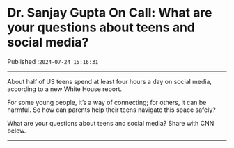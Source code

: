 # Dr. Sanjay Gupta On Call: What are your questions about teens and social media?

Published :`2024-07-24 15:16:31`

---

About half of US teens spend at least four hours a day on social media, according to a new White House report.

For some young people, it’s a way of connecting; for others, it can be harmful. So how can parents help their teens navigate this space safely?

What are your questions about teens and social media? Share with CNN below.

---

